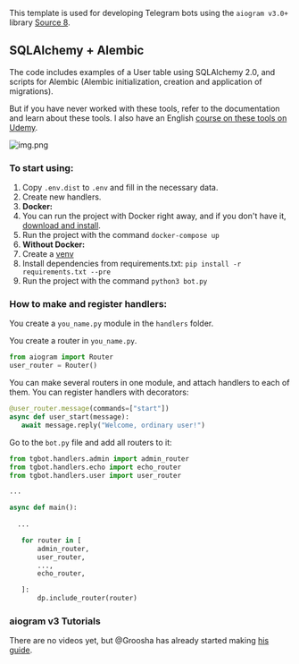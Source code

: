 This template is used for developing Telegram bots using the `aiogram v3.0+` library [Source 8](https://docs.aiogram.dev/uk_UA/latest/index.html).
## SQLAlchemy + Alembic
The code includes examples of a User table using SQLAlchemy 2.0, and scripts for Alembic (Alembic initialization, creation and application of migrations).

But if you have never worked with these tools, refer to the documentation and learn about these tools. I also have an English [course on these tools on Udemy](https://www.udemy.com/course/sqlalchemy-alembic-bootcamp/?referralCode=E9099C5B5109EB747126).

![img.png](https://img-c.udemycdn.com/course/240x135/5320614_a8af_2.jpg)

### To start using:
1. Copy `.env.dist` to `.env` and fill in the necessary data.
2. Create new handlers.
3. **Docker:**
  1. You can run the project with Docker right away, and if you don't have it, [download and install](https://docs.docker.com/get-docker/).
  2. Run the project with the command `docker-compose up`
4. **Without Docker:**
  1. Create a [venv](https://docs.python.org/3/library/venv.html)
  2. Install dependencies from requirements.txt: `pip install -r requirements.txt --pre`
  3. Run the project with the command `python3 bot.py`

### How to make and register handlers:
You create a `you_name.py` module in the `handlers` folder.

You create a router in `you_name.py`.
```python
from aiogram import Router
user_router = Router()
```
You can make several routers in one module, and attach handlers to each of them.
You can register handlers with decorators:
```python
@user_router.message(commands=["start"])
async def user_start(message):
   await message.reply("Welcome, ordinary user!")
```

Go to the `bot.py` file and add all routers to it:
```python
from tgbot.handlers.admin import admin_router
from tgbot.handlers.echo import echo_router
from tgbot.handlers.user import user_router

...

async def main():
  
  ...

   for router in [
       admin_router,
       user_router,
       ...,
       echo_router,

   ]:
       dp.include_router(router)
```

### aiogram v3 Tutorials
There are no videos yet, but @Groosha has already started making [his guide](https://mastergroosha.github.io/aiogram-3-guide).
